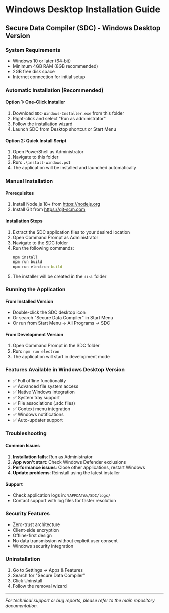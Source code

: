 # Windows Desktop Installation Guide

## Secure Data Compiler (SDC) - Windows Desktop Version

### System Requirements
- Windows 10 or later (64-bit)
- Minimum 4GB RAM (8GB recommended)
- 2GB free disk space
- Internet connection for initial setup

### Automatic Installation (Recommended)

#### Option 1: One-Click Installer
1. Download `SDC-Windows-Installer.exe` from this folder
2. Right-click and select "Run as administrator"
3. Follow the installation wizard
4. Launch SDC from Desktop shortcut or Start Menu

#### Option 2: Quick Install Script
1. Open PowerShell as Administrator
2. Navigate to this folder
3. Run: `.\install-windows.ps1`
4. The application will be installed and launched automatically

### Manual Installation

#### Prerequisites
1. Install Node.js 18+ from https://nodejs.org
2. Install Git from https://git-scm.com

#### Installation Steps
1. Extract the SDC application files to your desired location
2. Open Command Prompt as Administrator
3. Navigate to the SDC folder
4. Run the following commands:
   ```cmd
   npm install
   npm run build
   npm run electron-build
   ```
5. The installer will be created in the `dist` folder

### Running the Application

#### From Installed Version
- Double-click the SDC desktop icon
- Or search "Secure Data Compiler" in Start Menu
- Or run from Start Menu → All Programs → SDC

#### From Development Version
1. Open Command Prompt in the SDC folder
2. Run: `npm run electron`
3. The application will start in development mode

### Features Available in Windows Desktop Version
- ✅ Full offline functionality
- ✅ Advanced file system access
- ✅ Native Windows integration
- ✅ System tray support
- ✅ File associations (.sdc files)
- ✅ Context menu integration
- ✅ Windows notifications
- ✅ Auto-updater support

### Troubleshooting

#### Common Issues
1. **Installation fails**: Run as Administrator
2. **App won't start**: Check Windows Defender exclusions
3. **Performance issues**: Close other applications, restart Windows
4. **Update problems**: Reinstall using the latest installer

#### Support
- Check application logs in: `%APPDATA%/SDC/logs/`
- Contact support with log files for faster resolution

### Security Features
- Zero-trust architecture
- Client-side encryption
- Offline-first design
- No data transmission without explicit user consent
- Windows security integration

### Uninstallation
1. Go to Settings → Apps & Features
2. Search for "Secure Data Compiler"
3. Click Uninstall
4. Follow the removal wizard

---
*For technical support or bug reports, please refer to the main repository documentation.*